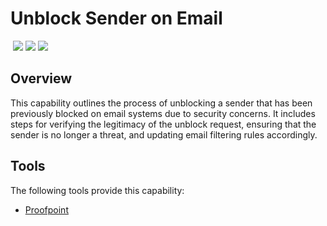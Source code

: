 # Unblock Sender on Email
&nbsp;![](https://img.shields.io/badge/ID-C5202-blue)&nbsp;![](https://img.shields.io/badge/Phase-Recovery_%28P0005%29-blue)&nbsp;![](https://img.shields.io/badge/Category-Email-blue)
## Overview
This capability outlines the process of unblocking a sender that has been previously blocked on email systems due to security concerns. It includes steps for verifying the legitimacy of the unblock request, ensuring that the sender is no longer a threat, and updating email filtering rules accordingly.

## Tools
The following tools provide this capability:

- [Proofpoint](../tool/proofpoint/C5202.md)